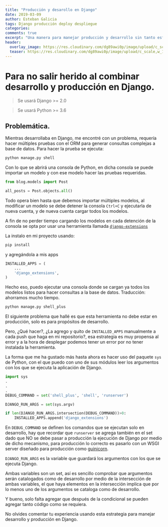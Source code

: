 ```yaml
---
title: "Producción y desarollo en Django"
date: 2019-03-09
author: Esteban Galicia
tags: Django producción deploy despliegue
categories: 
comments: true
excerpt: "Una manera para manejar producción y desarrollo sin tanto esfuerzo."
header:
  overlay_image: https://res.cloudinary.com/dg89awi0p/image/upload/c_scale,w_1200/v1552160611/rawpixel-1135756-unsplash.jpg
  teaser: https://res.cloudinary.com/dg89awi0p/image/upload/c_scale,w_1200/v1552160611/rawpixel-1135756-unsplash.jpg
---
```



# Para no salir herido al combinar desarrollo y producción en Django.


> Se usará Django >= 2.0

> Se usará Python >= 3.6

## Problemática.

Mientras desarrollaba en Django, me encontré con un problema, requería hacer múltiples pruebas con el ORM para generar consultas complejas a base de datos.
Para hacer la prueba se ejecuta:
```python
python manage.py shell
```
Con lo que se abrirá una consola de Python, en dicha consola se puede importar un modelo y con ese modelo hacer las pruebas requeridas.

```python
from blog.models import Post

all_posts = Post.objects.all()
```

Todo opera bien hasta que debemos importar múltiples modelos, al modificar un modelo se debe detener la consola `Ctrl+C` y ejecutarla de nueva cuenta, y de nueva cuenta cargar todos los modelos.

A fin de no perder tiempo cargando los modelos en cada detención de la consola se opta por usar una herramienta llamada [`django-extensions`](https://django-extensions.readthedocs.io/en/latest/)

La instalo en mi proyecto usando:

```sh
pip install 
```

y agregándola a mis apps

```python
INSTALLED_APPS = (
    ...
    'django_extensions',
)
```

Hecho eso, puedo ejecutar una consola donde se cargan ya todos los modelos listos para hacer consultas a la base de datos. Traducción: ahorramos mucho tiempo. 

```sh
python manage.py shell_plus
```

El siguiente problema que hallé es que esta herramienta no debe estar en producción, solo es para propósitos de desarrollo.

Pero, ¿Qué hacer?, ¿La agrego y quito de `INSTALLED_APPS` manualmente a cada push que haga en  mi repositorio?, esa estrategia es muy propensa al error y a la hora de desplegar podemos tener un error por no tener instalada la herramienta.

La forma que me ha gustado más hasta ahora es hacer uso del paquete `sys` de Python, con el que puedo con uno de sus módulos leer los argumentos con los que se ejecuta la aplicación de Django.

```python
import sys
.
.
.
DEBUG_COMMAND = set('shell_plus', 'shell', 'runserver')

DJANGO_RUN_ARGS = set(sys.argv)

if len(DJANGO_RUN_ARGS.intersection(DEBUG_COMMAND))>0:
    INSTALLED_APPS.append('django_extensions')

```

En `DEBUG_COMMAND` se definen los comandos que se ejecutan solo en desarrollo, hay que recordar que `runserver` se agrega también en el set dado que NO se debe pasar a producción la ejecución de Django por medio de dicho mecanismo, para producción lo correcto es pasarlo con un WSGI server diseñado para producción como [guinicorn](https://gunicorn.org).

`DJANGO_RUN_ARGS` es la variable que guardará los argumentos con los que se ejecuta Django.

Ambas variables son un set, así es sencillo comprobar que argumentos serán catalogados como de desarrollo por medio de la intersección de ambas variables, el que haya elementos en la intersección implica que por lo menos uno de los argumentos se cataloga como de desarrollo.

Y bueno, solo falta agregar que después de la condicional se pueden agregar tanto código como se requiera.

No olvides comentar tu experiencia usando esta estrategia para manejar desarrollo y producción en Django.
